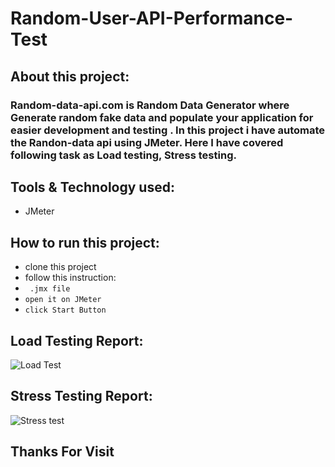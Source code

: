 # Random-User-API-Performance-Test

## About this project:
### Random-data-api.com is Random Data Generator where Generate random fake data and populate your application for easier development and testing . In this project i have automate the Randon-data api using JMeter. Here I have covered following task as Load testing, Stress testing.

## Tools & Technology used:
- JMeter

## How to run this project:
- clone this project
- follow this instruction:
- ```  .jmx file ```
- ``` open it on JMeter ```
- ``` click Start Button ```

## Load Testing Report:
![Load Test](https://github.com/fahimmahatab/Random-User-API-Performance-Test/assets/43899673/c541df8a-c201-4432-9377-38d85018747e)

## Stress Testing Report:
![Stress test](https://github.com/fahimmahatab/Random-User-API-Performance-Test/assets/43899673/e8ece875-2d65-4a8c-aad8-e7c61174f047)

## Thanks For Visit